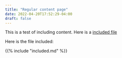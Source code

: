 ```yaml
---
title: "Regular content page"
date: 2022-04-20T17:52:29-04:00
draft: false
---
```



This is a test of including content. Here is a  [included file](/_includes/included)

Here is the file included:

{{% include "included.md" %}}
